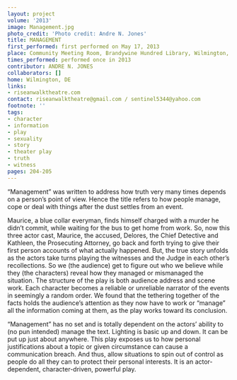 ```yaml
---
layout: project
volume: '2013'
image: Management.jpg
photo_credit: 'Photo credit: Andre N. Jones'
title: MANAGEMENT
first_performed: first performed on May 17, 2013
place: Community Meeting Room, Brandywine Hundred Library, Wilmington, DE
times_performed: performed once in 2013
contributor: ANDRE N. JONES
collaborators: []
home: Wilmington, DE
links:
- riseanwalktheatre.com
contact: riseanwalktheatre@gmail.com / sentinel5344@yahoo.com
footnote: ''
tags:
- character
- information
- play
- sexuality
- story
- theater play
- truth
- witness
pages: 204-205
---
```


“Management” was written to address how truth very many times depends on a person’s point of view. Hence the title refers to how people manage, cope or deal with things after the dust settles from an event.

Maurice, a blue collar everyman, finds himself charged with a murder he didn’t commit, while waiting for the bus to get home from work. So, now this three actor cast, Maurice, the accused, Delores, the Chief Detective and Kathleen, the Prosecuting Attorney, go back and forth trying to give their first person accounts of what actually happened. But, the true story unfolds as the actors take turns playing the witnesses and the Judge in each other’s recollections. So we (the audience) get to figure out who we believe while they (the characters) reveal how they managed or mismanaged the situation. The structure of the play is both audience address and scene work. Each character becomes a reliable or unreliable narrator of the events in seemingly a random order. We found that the tethering together of the facts holds the audience’s attention as they now have to work or “manage” all the information coming at them, as the play works toward its conclusion.

“Management” has no set and is totally dependent on the actors’ ability to (no pun intended) manage the text. Lighting is basic up and down. It can be put up just about anywhere. This play exposes us to how personal justifications about a topic or given circumstance can cause a communication breach. And thus, allow situations to spin out of control as people do all they can to protect their personal interests. It is an actor-dependent, character-driven, powerful play.
